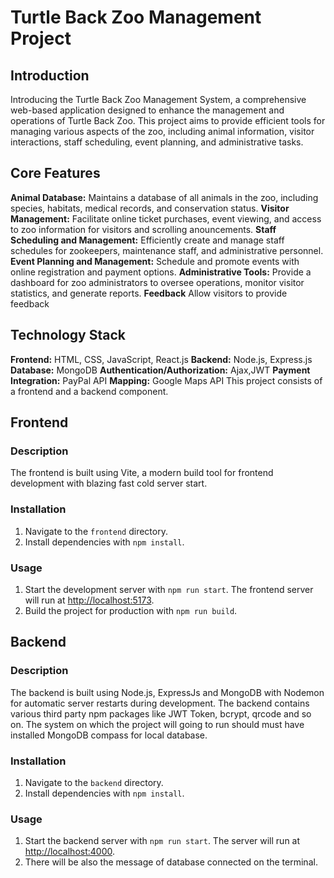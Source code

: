 # Turtle Back Zoo Management Project

## Introduction
Introducing the Turtle Back Zoo Management System, a comprehensive web-based application designed to enhance the management and operations of Turtle Back Zoo. This project aims to provide efficient tools for managing various aspects of the zoo, including animal information, visitor interactions, staff scheduling, event planning, and administrative tasks.

## Core Features
 **Animal Database:** Maintains a database of all animals in the zoo, including species, habitats, medical records, and conservation status.
 **Visitor Management:** Facilitate online ticket purchases, event viewing, and access to zoo information for visitors and scrolling anouncements.
 **Staff Scheduling and Management:** Efficiently create and manage staff schedules for zookeepers, maintenance staff, and administrative personnel.
 **Event Planning and Management:** Schedule and promote events with online registration and payment options.
 **Administrative Tools:** Provide a dashboard for zoo administrators to oversee operations, monitor visitor statistics, and generate reports.
 **Feedback** Allow visitors to provide feedback 
## Technology Stack
 **Frontend:** HTML, CSS, JavaScript, React.js
 **Backend:** Node.js, Express.js
 **Database:** MongoDB
 **Authentication/Authorization:** Ajax,JWT
 **Payment Integration:** PayPal API
 **Mapping:** Google Maps API
This project consists of a frontend and a backend component.
## Frontend
### Description
The frontend is built using Vite, a modern build tool for frontend development with blazing fast cold server start.
### Installation
1. Navigate to the `frontend` directory.
2. Install dependencies with `npm install`.
### Usage
1. Start the development server with `npm run start`. The frontend server will run at [http://localhost:5173](http://localhost:5173).
2. Build the project for production with `npm run build`.
## Backend
### Description
The backend is built using Node.js, ExpressJs and MongoDB with Nodemon for automatic server restarts during development.
The backend contains various third party npm packages like JWT Token, bcrypt, qrcode and so on.
The system on which the project will going to run should must have installed MongoDB compass for local database.
### Installation
1. Navigate to the `backend` directory.
2. Install dependencies with `npm install`.
### Usage
1. Start the backend server with `npm run start`. The server will run at [http://localhost:4000](http://localhost:4000).
2. There will be also the message of database connected on the terminal.


